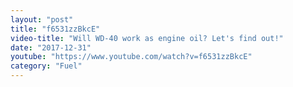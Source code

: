 ```yaml
---
layout: "post"
title: "f6531zzBkcE"
video-title: "Will WD-40 work as engine oil? Let's find out!"
date: "2017-12-31"
youtube: "https://www.youtube.com/watch?v=f6531zzBkcE"
category: "Fuel"
---
```

<div class="space-y-1"></div>